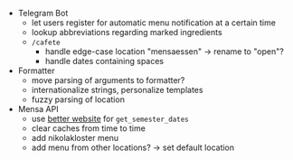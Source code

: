 - Telegram Bot
    - let users register for automatic menu notification at a certain time
    - lookup abbreviations regarding marked ingredients
    - `/cafete`
        - handle edge-case location "mensaessen" -> rename to "open"?
        - handle dates containing spaces
- Formatter
    - move parsing of arguments to formatter?
    - internationalize strings, personalize templates
    - fuzzy parsing of location
- Mensa API
    - use [better website](http://www.uni-passau.de/studium/waehrend-des-studiums/semesterterminplan/vorlesungszeiten/)
        for `get_semester_dates`
    - clear caches from time to time
    - add nikolakloster menu
    - add menu from other locations? -> set default location
